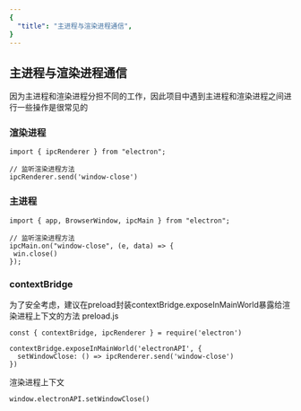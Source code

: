 ```yaml
---
{
  "title": "主进程与渲染进程通信",
}
---
```


## 主进程与渲染进程通信
因为主进程和渲染进程分担不同的工作，因此项目中遇到主进程和渲染进程之间进行一些操作是很常见的

### 渲染进程
```
import { ipcRenderer } from "electron";

// 监听渲染进程方法
ipcRenderer.send('window-close')
```
### 主进程
```
import { app, BrowserWindow, ipcMain } from "electron";

// 监听渲染进程方法
ipcMain.on("window-close", (e, data) => {
 win.close()
});
```
### contextBridge
为了安全考虑，建议在preload封装contextBridge.exposeInMainWorld暴露给渲染进程上下文的方法
preload.js
```
const { contextBridge, ipcRenderer } = require('electron')

contextBridge.exposeInMainWorld('electronAPI', {
  setWindowClose: () => ipcRenderer.send('window-close')
})

```
渲染进程上下文
```
window.electronAPI.setWindowClose()
```
